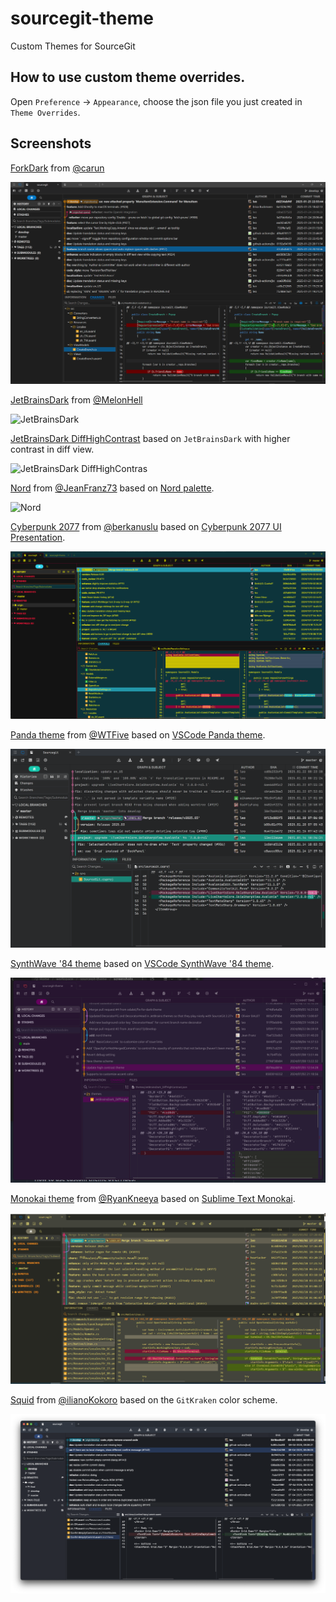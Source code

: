 # sourcegit-theme

Custom Themes for SourceGit

## How to use custom theme overrides.

Open `Preference` -> `Appearance`, choose the json file you just created in `Theme Overrides`.

## Screenshots

[ForkDark](./themes/ForkDark.json) from [@carun](https://github.com/carun)

![ForkDark](screenshots/ForkDark.png)

[JetBrainsDark](./themes/JetBrainsDark.json) from [@MelonHell](https://gist.github.com/MelonHell)

![JetBrainsDark](screenshots/JetBrainsDark.png)

[JetBrainsDark DiffHighContrast](./themes/JetBrainsDark_DiffHighContrast.json) based on `JetBrainsDark` with higher contrast in diff view.

![JetBrainsDark DiffHighContras](screenshots/JetBrainsDark_DiffHighContrast.png)

[Nord](./themes/Nord.json) from [@JeanFranz73](https://gist.github.com/JeanFranz73) based on [Nord palette](https://github.com/nordtheme/nord).

![Nord](screenshots/Nord.png)

[Cyberpunk 2077](./themes/Cyberpunk2077.json) from [@berkanuslu](https://github.com/berkanuslu) based on [Cyberpunk 2077 UI Presentation](https://www.artstation.com/artwork/18mLB8).

![Cyberpunk2077](screenshots/Cyberpunk2077.png)

[Panda theme](./themes/Panda.json) from [@WTFive](https://github.com/wtfive) based on [VSCode Panda theme](https://marketplace.visualstudio.com/items?itemName=tinkertrain.theme-panda).

![Panda theme](screenshots/Panda.png)

[SynthWave '84 theme](./themes/Synthwave84.json) based on [VSCode SynthWave '84 theme](https://marketplace.visualstudio.com/items?itemName=RobbOwen.synthwave-vscode).

![SynthWave '84 theme](screenshots/Synthwave84.png)

[Monokai theme](./themes/Monokai.json) from [@RyanKneeya](https://github.com/RyanKneeya) based on [Sublime Text Monokai](https://github.com/gerardroche/sublime-monokai-free).

![Monokai theme](screenshots/Monokai.png)

[Squid](./themes/Squid.json) from [@ilianoKokoro](https://github.com/ilianoKokoro) based on the `GitKraken` color scheme.

![Squid](screenshots/Squid.png)
